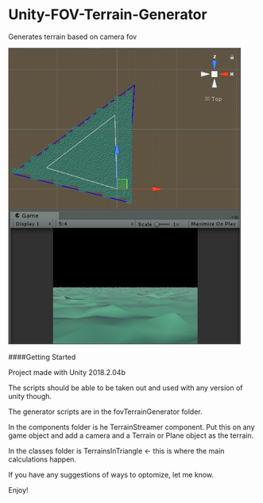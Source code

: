 # Unity-FOV-Terrain-Generator
Generates terrain based on camera fov

![alt text](FOV_Terrain_Generator.jpg)

####Getting Started

Project made with Unity 2018.2.04b

The scripts should be able to be taken out and used with any version of unity though.


The generator scripts are in the fovTerrainGenerator folder.

In the components folder is he TerrainStreamer component. Put this on any game object and add a camera and a Terrain or Plane object as the terrain.

In the classes folder is TerrainsInTriangle <- this is where the main calculations happen. 

If you have any suggestions of ways to optomize, let me know.

Enjoy!